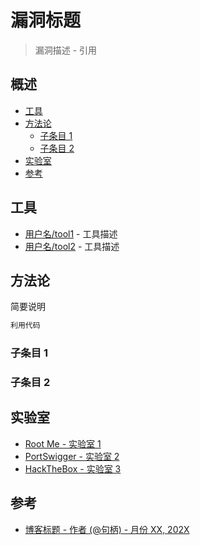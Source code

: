 # 漏洞标题

> 漏洞描述 - 引用

## 概述

* [工具](#工具)
* [方法论](#方法论)
    * [子条目 1](#子条目-1)
    * [子条目 2](#子条目-2)
* [实验室](#实验室)
* [参考](#参考)

## 工具

* [用户名/tool1](https://github.com/用户名/tool1) - 工具描述
* [用户名/tool2](https://github.com/用户名/tool2) - 工具描述

## 方法论

简要说明

```powershell
利用代码
```

### 子条目 1

### 子条目 2

## 实验室

* [Root Me - 实验室 1](https://root-me.org)
* [PortSwigger - 实验室 2](https://portswigger.net)
* [HackTheBox - 实验室 3](https://www.hackthebox.com)

## 参考

* [博客标题 - 作者 (@句柄) - 月份 XX, 202X](https://example.com)